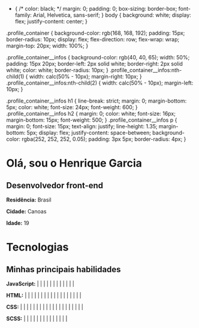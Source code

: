 * {
  /* color: black; */
  margin: 0;
  padding: 0;
  box-sizing: border-box;
  font-family: Arial, Helvetica, sans-serif;
}
body {
  background: white;
  display: flex;
  justify-content: center;
}

.profile_container {
  background-color: rgb(168, 168, 192);
  padding: 15px;
  border-radius: 10px;
  display: flex;
  flex-direction: row;
  flex-wrap: wrap;
  margin-top: 20px;
  width: 100%;
}

.profile_container__infos {
  background-color: rgb(40, 40, 65);
  width: 50%;
  padding: 15px 20px;
  border-left: 2px solid white;
  border-right: 2px solid white;
  color: white;
  border-radius: 10px;
}
.profile_container__infos:nth-child(1) {
  width: calc(50% - 10px);
  margin-right: 10px;
}
.profile_container__infos:nth-child(2) {
  width: calc(50% - 10px);
  margin-left: 10px;
}

.profile_container__infos h1 {
  line-break: strict;
  margin: 0;
  margin-bottom: 5px;
  color: white;
  font-size: 24px;
  font-weight: 600;
}
.profile_container__infos h2 {
  margin: 0;
  color: white;
  font-size: 16px;
  margin-bottom: 15px;
  font-weight: 500;
}
.profile_container__infos p {
  margin: 0;
  font-size: 15px;
  text-align: justify;
  line-height: 1.35;
  margin-bottom: 5px;
  display: flex;
  justify-content: space-between;
  background-color: rgba(252, 252, 252, 0.05);
  padding: 3px 5px;
  border-radius: 4px;
}

<div class="profile_container">
  <div class="profile_container__infos">
    <h1>Olá, sou o Henrique Garcia</h1>
    <h2>Desenvolvedor front-end</h2>
    <p><b>Residência:</b> Brasil</p>
    <p><b>Cidade:</b> Canoas</p>
    <p><b>Idade:</b> 19</p>
  </div>
  <div class="profile_container__infos">
    <h1>Tecnologias</h1>
    <h2>Minhas principais habilidades</h2>
    <p><b>JavaScript:</b> | | | | | | | | | | | |</p>
    <p><b>HTML:</b> | | | | | | | | | | | | | | | | | |</p>
    <p><b>CSS:</b> | | | | | | | | | | | | | | | | | | | |</p>
    <p><b>SCSS:</b> | | | | | | | | | | | | | |</p>
  </div>
</div>
